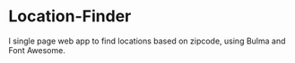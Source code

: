 # Location-Finder
I single page web app to find locations based on zipcode, using Bulma and Font Awesome.
